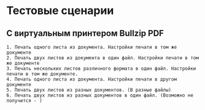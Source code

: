 ﻿# Тестовые сценарии
## С виртуальным принтером Bullzip PDF
    1. Печать одного листа из документа. Настройки печати в том же документе
    2. Печать двух листов из документа в один файл. Настройки печати в том же документе
    3. Печать нескольких листов различного формата в один файл. Настройки печати в том же документе.
    4. Печать одного листа из документа. Настройки печати в другом документе
    5. Печать двух листов из разных документов. (В разные файлы)
    6. Печать двух листов из разных документов в один файл. (Возможно не получится - )